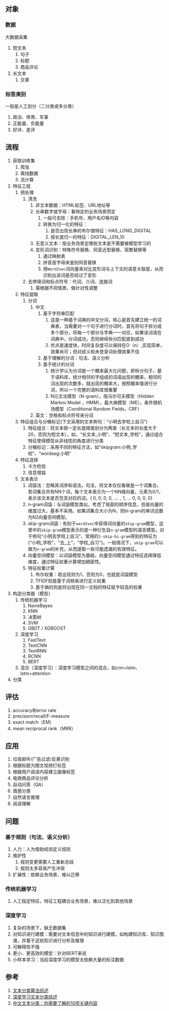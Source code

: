 ## 对象

### 数据

大数据采集

1. 短文本
    1. 句子
    2. 标题
    3. 商品评论
2. 长文本
    1. 文章

### 标签类别

一般是人工划分（二分类或多分类）

1. 政治、体育、军事
2. 正能量、负能量
3. 好评、差评

## 流程

1. 获取训练集
    1. 爬虫
    2. 离线数据
    3. 流计算
2. 特征工程
    1. 预处理
        1. 清洗
            1. 非文本数据：HTML标签、URL地址等
            2. 长串数字或字母：看特定的业务场景而定
                1. 一般可去除：手机号、用户名ID等内容
                2. 转换为归一化的特征：
                    1. 是否出现长串的布尔值特征：HAS_LONG_DIGITAL
                    2. 按长度归一的特征：DIGITAL_LEN_10
            3. 无意义文本：按业务场景定哪些文本是不需要被模型学习的
            4. 变形词识别：特殊符号替换、同音近型替换、简繁替换等
                1. 通过映射表
                2. 拼音首字母来鉴别同音替换
                3. 用``Word2vec``词向量来对比变形词与上下文的语意关联度，从而识别出该词是否经过了变形
        2. 去停用词和标点符号：代词、介词、连接词
            1. 需根据不同情景，做针对性调整
    2. 特征提取
        1. 分词
            1. 中文
                1. 基于字符串匹配
                    1. 这是一种基于词典的中文分词，核心是首先建立统一的词典表，当需要对一个句子进行分词时，首先将句子拆分成多个部分，将每一个部分与字典一一对应，如果该词语在词典中，分词成功，否则继续拆分匹配直到成功
                    2. 优点是速度快，时间复杂度可以保持在O（n）,实现简单，效果尚可；但对歧义和未登录词处理效果不佳
                2. 基于理解的分词：句法、语义分析
                3. 基于统计的分词
                    1. 统计学认为分词是一个概率最大化问题，即拆分句子，基于语料库，统计相邻的字组成的词语出现的概率，相邻的词出现的次数多，就出现的概率大，按照概率值进行分词，所以一个完整的语料库很重要
                    2. N元文法模型（N-gram），隐马尔可夫模型（Hidden Markov Model ，HMM），最大熵模型（ME），条件随机场模型（Conditional Random Fields，CRF）
            2. 英文：空格和标点符号来分词
    3. 特征组合与分桶标记(下文采用的文本例句：“小明去学校上自习”)
        1. 特征组合：将文本按一定长度阈值划分为两类（长文本的长度大于20，否则为短文本），如，“长文本_小明”、“短文本_学校”，通过组合特征使得模型从非线性的角度进行分类
        2. 分桶标记：采用不同的特征方法，如“skipgram:小明_学校”、“wordseg:小明”
    4. 特征选择
        1. 卡方检验
        2. 信息增益
    5. 文本表示
        1. 词袋法：忽略其词序和语法，句法，将文本仅仅看做是一个词集合。若词集合共有NN个词，每个文本表示为一个NN维向量，元素为0/1，表示该文本是否包含对应的词。( 0, 0, 0, 0, .... , 1, ... 0, 0, 0, 0)
        2. n-gram词袋：与词袋模型类似，考虑了局部的顺序信息，但是向量的维度过大，基本不采用。如果词集合大小为N，则bi-gram的单词总数为N2向量空间模型。
        3. skip-gram词袋：有别于``word2vec``中获得词向量的``skip-gram``模型，这里中的``skip-gram``模型表示的是一种衍生自``n-gram``模型的语言模型。对于例句“小明去学校上自习”，常用的``1-skip-bi-gram``得到的特征为{“小明_学校”，“去_上”，“学校_自习”}。一般情况下，``skip-gram``可以做为``n-gram``的补充，从而提取一些可能遗漏的有效特征。
        3. 向量空间模型：以词袋模型为基础，向量空间模型通过特征选择降低维度，通过特征权重计算增加稠密性。
        4. 特征权重计算
            1. 布尔权重：若出现则为1，否则为0，也就是词袋模型
            2. TFIDF则是基于词频来进行定义权重
            3. 基于熵的则是将出现在同一文档的特征赋予较高的权重
3. 构造分类器（模型）
    1. 传统机器学习
        1. NavieBayes
        2. KNN
        3. 决策树
        4. SVM
        5. GBDT / XGBOOST
    2. 深度学习
        1. FastText
        2. TextCNN
        3. TextRNN
        4. RCNN
        5. BERT
    3. 混合（深度学习）：深度学习模型之间的混合，如cnn+lstm、lstm+attention
4. 分类

## 评估

1. accuracy和error rate
2. precision/recall/F-measure
3. exact match（EM）
4. mean reciprocal rank（MRR）

## 应用

1. 垃圾邮件/广告过滤/反黄识别
2. 根据标题为图文视频打标签
3. 根据用户阅读内容建立画像标签
4. 电商商品评论分析
5. 自动问答（QA）
6. 情感分类
7. 自然语言推理
8. 阅读理解

## 问题

### 基于规则（句法、语义分析）

1. 人力：人为借助经验定义规则
2. 维护性
    1. 规则变更需要人工重新总结
    2. 规则太多容易产生冲突
3. 扩展性：依赖业务场景，难以迁移

### 传统机器学习

1. 人工指定特征，特征工程耦合业务场景，难以泛化到其他场景

### 深度学习

1. 复杂的场景下，缺乏数据集
2. 对知识进行建模：需要对文本信息中的知识进行建模，如构建知识库、知识图谱，并基于这些知识进行分析及推理
3. 可解释性不强
4. 更小、更高效的模型：针对BERT来说
5. 小样本学习：当前深度学习的模型太依赖大量的标注数据

## 参考

1. [文本分类算法综述](https://zhuanlan.zhihu.com/p/76003775)
2. [深度学习文本分类综述](https://zhuanlan.zhihu.com/p/129271523)
3. [中文文本分类：你需要了解的10项关键内容](https://www.jiqizhixin.com/articles/2018-10-29-10)